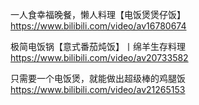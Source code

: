 一人食幸福晚餐，懒人料理【电饭煲煲仔饭】
https://www.bilibili.com/video/av16780674

极简电饭锅【意式番茄炖饭】丨绵羊生存料理
https://www.bilibili.com/video/av20733582

只需要一个电饭煲，就能做出超级棒的鸡腿饭
https://www.bilibili.com/video/av21265153
